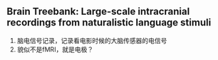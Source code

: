 ## Brain Treebank: Large-scale intracranial recordings from naturalistic language stimuli
1. 脑电信号记录，记录看电影时候的大脑传感器的电信号
2. 貌似不是fMRI，就是电极？